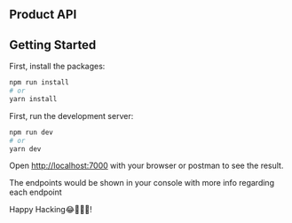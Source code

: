 ## Product API

## Getting Started

First, install the packages:

```bash
npm run install
# or
yarn install
```

First, run the development server:

```bash
npm run dev
# or
yarn dev
```

Open [http://localhost:7000](http://localhost:7000) with your browser or postman to see the result.

The endpoints would be shown in your console with more info regarding each endpoint

Happy Hacking😂👨🏽‍💻!
